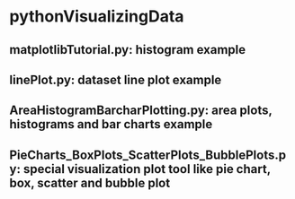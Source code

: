 # pythonVisualizingData

## matplotlibTutorial.py: histogram example
## linePlot.py: dataset line plot example
## AreaHistogramBarcharPlotting.py: area plots, histograms and bar charts example
## PieCharts_BoxPlots_ScatterPlots_BubblePlots.py: special visualization plot tool like pie chart, box, scatter and bubble plot
